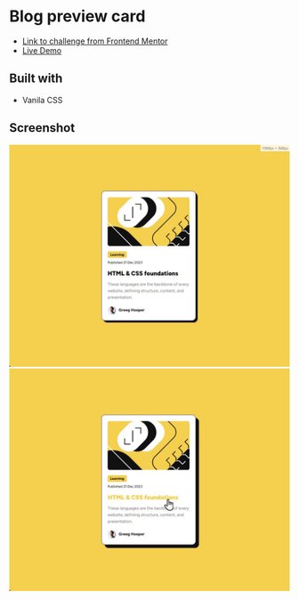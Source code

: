# Blog preview card

- [Link to challenge from Frontend Mentor](https://www.frontendmentor.io/challenges/blog-preview-card-ckPaj01IcS)
- [Live Demo](https://kezigoo.github.io/frontendmentor-challenges/blog-preview-card/)

## Built with

- Vanila CSS

## Screenshot

![PC view](./screenshot.jpg)
![Mobile view](./screenshot-hover.jpg)
